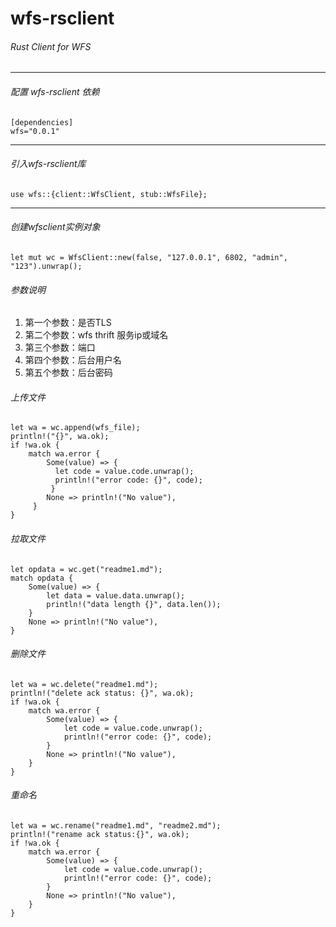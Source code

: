 # wfs-rsclient

###### Rust Client for WFS

------------

###### 配置 wfs-rsclient 依赖

    [dependencies]
    wfs="0.0.1"

------------


###### 引入wfs-rsclient库

    use wfs::{client::WfsClient, stub::WfsFile};

------------

###### 创建wfsclient实例对象

	let mut wc = WfsClient::new(false, "127.0.0.1", 6802, "admin", "123").unwrap();

###### 参数说明

1. 第一个参数：是否TLS
2. 第二个参数：wfs thrift 服务ip或域名
3. 第三个参数：端口
4. 第四个参数：后台用户名
5. 第五个参数：后台密码

###### 上传文件

    let wa = wc.append(wfs_file);
    println!("{}", wa.ok);
    if !wa.ok {
        match wa.error {
            Some(value) => {
              let code = value.code.unwrap();
              println!("error code: {}", code);
             }
            None => println!("No value"),
         }
    }

###### 拉取文件

    let opdata = wc.get("readme1.md");
    match opdata {
        Some(value) => {
            let data = value.data.unwrap();
            println!("data length {}", data.len());
        }
        None => println!("No value"),
    }

###### 删除文件

    let wa = wc.delete("readme1.md");
    println!("delete ack status: {}", wa.ok);
    if !wa.ok {
        match wa.error {
            Some(value) => {
                let code = value.code.unwrap();
                println!("error code: {}", code);
            }
            None => println!("No value"),
        }
    }

###### 重命名

    let wa = wc.rename("readme1.md", "readme2.md");
    println!("rename ack status:{}", wa.ok);
    if !wa.ok {
        match wa.error {
            Some(value) => {
                let code = value.code.unwrap();
                println!("error code: {}", code);
            }
            None => println!("No value"),
        }
    }
